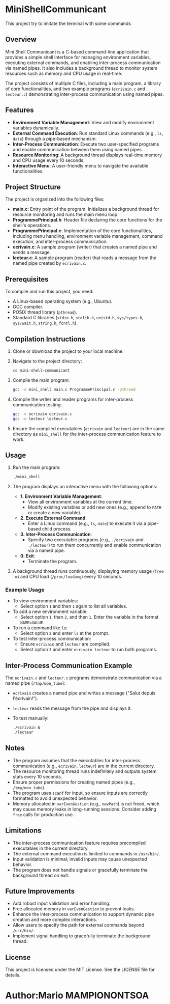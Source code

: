 # MiniShellCommunicant
This project try to imitate the terminal with some commands 


## Overview

Mini Shell Communicant is a C-based command-line application that provides a simple shell interface for managing environment variables, executing external commands, and enabling inter-process communication via named pipes. It also includes a background thread to monitor system resources such as memory and CPU usage in real-time.

The project consists of multiple C files, including a main program, a library of core functionalities, and two example programs (`ecrivain.c` and `lecteur.c`) demonstrating inter-process communication using named pipes.

## Features

- **Environment Variable Management**: View and modify environment variables dynamically.
- **External Command Execution**: Run standard Linux commands (e.g., `ls`, `date`) through a pipe-based mechanism.
- **Inter-Process Communication**: Execute two user-specified programs and enable communication between them using named pipes.
- **Resource Monitoring**: A background thread displays real-time memory and CPU usage every 10 seconds.
- **Interactive Menu**: A user-friendly menu to navigate the available functionalities.

## Project Structure

The project is organized into the following files:

- **main.c**: Entry point of the program. Initializes a background thread for resource monitoring and runs the main menu loop.
- **ProgrammePrincipal.h**: Header file declaring the core functions for the shell's operations.
- **ProgrammePrincipal.c**: Implementation of the core functionalities, including menu handling, environment variable management, command execution, and inter-process communication.
- **ecrivain.c**: A sample program (writer) that creates a named pipe and sends a message.
- **lecteur.c**: A sample program (reader) that reads a message from the named pipe created by `ecrivain.c`.

## Prerequisites

To compile and run this project, you need:

- A Linux-based operating system (e.g., Ubuntu).
- GCC compiler.
- POSIX thread library (`pthread`).
- Standard C libraries (`stdio.h`, `stdlib.h`, `unistd.h`, `sys/types.h`, `sys/wait.h`, `string.h`, `fcntl.h`).

## Compilation Instructions

1. Clone or download the project to your local machine.
2. Navigate to the project directory:

   ```bash
   cd mini-shell-communicant
   ```
3. Compile the main program:

   ```bash
   gcc -o mini_shell main.c ProgrammePrincipal.c -pthread
   ```
4. Compile the writer and reader programs for inter-process communication testing:

   ```bash
   gcc -o ecrivain ecrivain.c
   gcc -o lecteur lecteur.c
   ```
5. Ensure the compiled executables (`ecrivain` and `lecteur`) are in the same directory as `mini_shell` for the inter-process communication feature to work.

## Usage

1. Run the main program:

   ```bash
   ./mini_shell
   ```
2. The program displays an interactive menu with the following options:
   - **1. Environment Variable Management**:
     - View all environment variables at the current time.
     - Modify existing variables or add new ones (e.g., append to `PATH` or create a new variable).
   - **2. Execute External Command**:
     - Enter a Linux command (e.g., `ls`, `date`) to execute it via a pipe-based child process.
   - **3. Inter-Process Communication**:
     - Specify two executable programs (e.g., `./ecrivain` and `./lecteur`) to run them concurrently and enable communication via a named pipe.
   - **0. Exit**:
     - Terminate the program.
3. A background thread runs continuously, displaying memory usage (`free -m`) and CPU load (`/proc/loadavg`) every 10 seconds.

### Example Usage

- To view environment variables:
  - Select option `1` and then `1` again to list all variables.
- To add a new environment variable:
  - Select option `1`, then `2`, and then `1`. Enter the variable in the format `NAME=VALUE`.
- To run a command like `ls`:
  - Select option `2` and enter `ls` at the prompt.
- To test inter-process communication:
  - Ensure `ecrivain` and `lecteur` are compiled.
  - Select option `3` and enter `ecrivain lecteur` to run both programs.

## Inter-Process Communication Example

The `ecrivain.c` and `lecteur.c` programs demonstrate communication via a named pipe (`/tmp/mon_tube`):

- `ecrivain` creates a named pipe and writes a message ("Salut depuis l'écrivain!").
- `lecteur` reads the message from the pipe and displays it.
- To test manually:

  ```bash
  ./ecrivain &
  ./lecteur
  ```

## Notes

- The program assumes that the executables for inter-process communication (e.g., `ecrivain`, `lecteur`) are in the current directory.
- The resource monitoring thread runs indefinitely and outputs system stats every 10 seconds.
- Ensure proper permissions for creating named pipes (e.g., `/tmp/mon_tube`).
- The program uses `scanf` for input, so ensure inputs are correctly formatted to avoid unexpected behavior.
- Memory allocated in `varEvenGestion` (e.g., `newPath`) is not freed, which may cause memory leaks in long-running sessions. Consider adding `free` calls for production use.

## Limitations

- The inter-process communication feature requires precompiled executables in the current directory.
- The external command execution is limited to commands in `/usr/bin/`.
- Input validation is minimal; invalid inputs may cause unexpected behavior.
- The program does not handle signals or gracefully terminate the background thread on exit.

## Future Improvements

- Add robust input validation and error handling.
- Free allocated memory in `varEvenGestion` to prevent leaks.
- Enhance the inter-process communication to support dynamic pipe creation and more complex interactions.
- Allow users to specify the path for external commands beyond `/usr/bin/`.
- Implement signal handling to gracefully terminate the background thread.

## License

This project is licensed under the MIT License. See the LICENSE file for details.

# Author:Mario MAMPIONONTSOA
